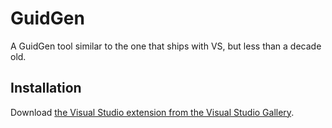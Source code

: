 # GuidGen
A GuidGen tool similar to the one that ships with VS, but less than a decade old.

## Installation
Download [the Visual Studio extension from the Visual Studio Gallery][1].

 [1]: https://visualstudiogallery.msdn.microsoft.com/e00f525e-50cc-4c42-85a0-73519ee289b1
